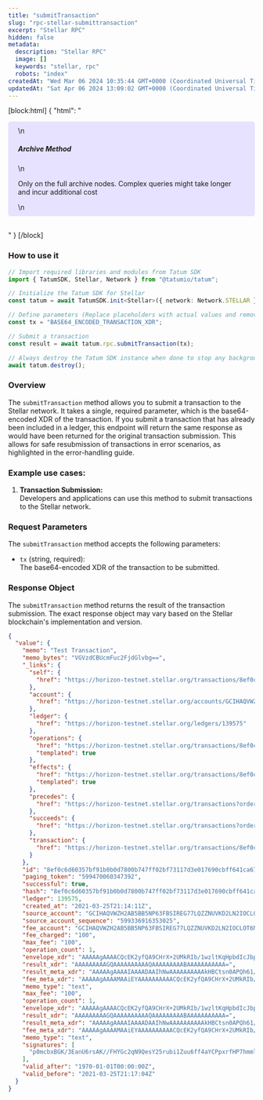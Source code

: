 ```yaml
---
title: "submitTransaction"
slug: "rpc-stellar-submittransaction"
excerpt: "Stellar RPC"
hidden: false
metadata: 
  description: "Stellar RPC"
  image: []
  keywords: "stellar, rpc"
  robots: "index"
createdAt: "Wed Mar 06 2024 10:35:44 GMT+0000 (Coordinated Universal Time)"
updatedAt: "Sat Apr 06 2024 13:09:02 GMT+0000 (Coordinated Universal Time)"
---
```

[block:html]
{
  "html": "<div style="padding: 10px 20px; border-radius: 5px; background-color: #e6e2ff; margin: 0 0 30px 0;">\n  <h5>Archive Method</h5>\n  <p>Only on the full archive nodes. Complex queries might take longer and incur additional cost</p>\n</div>"
}
[/block]


### How to use it

```typescript
// Import required libraries and modules from Tatum SDK
import { TatumSDK, Stellar, Network } from "@tatumio/tatum";

// Initialize the Tatum SDK for Stellar
const tatum = await TatumSDK.init<Stellar>({ network: Network.STELLAR });

// Define parameters (Replace placeholders with actual values and remove redundant)
const tx = "BASE64_ENCODED_TRANSACTION_XDR";

// Submit a transaction
const result = await tatum.rpc.submitTransaction(tx);

// Always destroy the Tatum SDK instance when done to stop any background processes
await tatum.destroy();
```

### Overview

The `submitTransaction` method allows you to submit a transaction to the Stellar network. It takes a single, required parameter, which is the base64-encoded XDR of the transaction. If you submit a transaction that has already been included in a ledger, this endpoint will return the same response as would have been returned for the original transaction submission. This allows for safe resubmission of transactions in error scenarios, as highlighted in the error-handling guide.

### Example use cases:

1. **Transaction Submission:**  
   Developers and applications can use this method to submit transactions to the Stellar network.

### Request Parameters

The `submitTransaction` method accepts the following parameters:

- `tx` (string, required):  
  The base64-encoded XDR of the transaction to be submitted.

### Response Object

The `submitTransaction` method returns the result of the transaction submission. The exact response object may vary based on the Stellar blockchain's implementation and version.

```json
{
  "value": {
    "memo": "Test Transaction",
    "memo_bytes": "VGVzdCBUcmFuc2FjdGlvbg==",
    "_links": {
      "self": {
        "href": "https://horizon-testnet.stellar.org/transactions/8ef0c6d60357bf91b0b0d7800b747ff02bf73117d3e017690cbff641ca67f124"
      },
      "account": {
        "href": "https://horizon-testnet.stellar.org/accounts/GCIHAQVWZH2AB5BB5NP63FBSIREG77LQZZNUVKD2LN2IOCLOT6N72MJN"
      },
      "ledger": {
        "href": "https://horizon-testnet.stellar.org/ledgers/139575"
      },
      "operations": {
        "href": "https://horizon-testnet.stellar.org/transactions/8ef0c6d60357bf91b0b0d7800b747ff02bf73117d3e017690cbff641ca67f124/operations{?cursor,limit,order}",
        "templated": true
      },
      "effects": {
        "href": "https://horizon-testnet.stellar.org/transactions/8ef0c6d60357bf91b0b0d7800b747ff02bf73117d3e017690cbff641ca67f124/effects{?cursor,limit,order}",
        "templated": true
      },
      "precedes": {
        "href": "https://horizon-testnet.stellar.org/transactions?order=asc&cursor=599470060347392"
      },
      "succeeds": {
        "href": "https://horizon-testnet.stellar.org/transactions?order=desc&cursor=599470060347392"
      },
      "transaction": {
        "href": "https://horizon-testnet.stellar.org/transactions/8ef0c6d60357bf91b0b0d7800b747ff02bf73117d3e017690cbff641ca67f124"
      }
    },
    "id": "8ef0c6d60357bf91b0b0d7800b747ff02bf73117d3e017690cbff641ca67f124",
    "paging_token": "599470060347392",
    "successful": true,
    "hash": "8ef0c6d60357bf91b0b0d7800b747ff02bf73117d3e017690cbff641ca67f124",
    "ledger": 139575,
    "created_at": "2021-03-25T21:14:11Z",
    "source_account": "GCIHAQVWZH2AB5BB5NP63FBSIREG77LQZZNUVKD2LN2IOCLOT6N72MJN",
    "source_account_sequence": "599336916353025",
    "fee_account": "GCIHAQVWZH2AB5BB5NP63FBSIREG77LQZZNUVKD2LN2IOCLOT6N72MJN",
    "fee_charged": "100",
    "max_fee": "100",
    "operation_count": 1,
    "envelope_xdr": "AAAAAgAAAACQcEK2yfQA9CHrX+2UMkRIb/1wzltKqHpbdIcJbp+b/QAAAGQAAiEYAAAAAQAAAAEAAAAAAAAAAAAAAABgXP3QAAAAAQAAABBUZXN0IFRyYW5zYWN0aW9uAAAAAQAAAAAAAAABAAAAAJBwQrbJ9AD0Ietf7ZQyREhv/XDOW0qoelt0hwlun5v9AAAAAAAAAAAF9eEAAAAAAAAAAAFun5v9AAAAQKdJnG8QRiv9xGp1Oq7ACv/xR2BnNqjfUHrGNua7m4tWbrun3+GmAj6ca3xz+4ZppWRTbvTUcCxvpbHERZ85QgY=",
    "result_xdr": "AAAAAAAAAGQAAAAAAAAAAQAAAAAAAAABAAAAAAAAAAA=",
    "result_meta_xdr": "AAAAAgAAAAIAAAADAAIhNwAAAAAAAAAAkHBCtsn0APQh61/tlDJESG/9cM5bSqh6W3SHCW6fm/0AAAAXSHbnnAACIRgAAAAAAAAAAAAAAAAAAAAAAAAAAAEAAAAAAAAAAAAAAAAAAAAAAAABAAIhNwAAAAAAAAAAkHBCtsn0APQh61/tlDJESG/9cM5bSqh6W3SHCW6fm/0AAAAXSHbnnAACIRgAAAABAAAAAAAAAAAAAAAAAAAAAAEAAAAAAAAAAAAAAAAAAAAAAAABAAAAAAAAAAA=",
    "fee_meta_xdr": "AAAAAgAAAAMAAiEYAAAAAAAAAACQcEK2yfQA9CHrX+2UMkRIb/1wzltKqHpbdIcJbp+b/QAAABdIdugAAAIhGAAAAAAAAAAAAAAAAAAAAAAAAAAAAQAAAAAAAAAAAAAAAAAAAAAAAAEAAiE3AAAAAAAAAACQcEK2yfQA9CHrX+2UMkRIb/1wzltKqHpbdIcJbp+b/QAAABdIduecAAIhGAAAAAAAAAAAAAAAAAAAAAAAAAAAAQAAAAAAAAAAAAAAAAAAAA==",
    "memo_type": "text",
    "max_fee": "100",
    "operation_count": 1,
    "envelope_xdr": "AAAAAgAAAACQcEK2yfQA9CHrX+2UMkRIb/1wzltKqHpbdIcJbp+b/QAAAGQAAiEYAAAAAQAAAAEAAAAAAAAAAAAAAABgXP3QAAAAAQAAABBUZXN0IFRyYW5zYWN0aW9uAAAAAQAAAAAAAAABAAAAAJBwQrbJ9AD0Ietf7ZQyREhv/XDOW0qoelt0hwlun5v9AAAAAAAAAAAF9eEAAAAAAAAAAAFun5v9AAAAQKdJnG8QRiv9xGp1Oq7ACv/xR2BnNqjfUHrGNua7m4tWbrun3+GmAj6ca3xz+4ZppWRTbvTUcCxvpbHERZ85QgY=",
    "result_xdr": "AAAAAAAAAGQAAAAAAAAAAQAAAAAAAAABAAAAAAAAAAA=",
    "result_meta_xdr": "AAAAAgAAAAIAAAADAAIhNwAAAAAAAAAAkHBCtsn0APQh61/tlDJESG/9cM5bSqh6W3SHCW6fm/0AAAAXSHbnnAACIRgAAAAAAAAAAAAAAAAAAAAAAAAAAAEAAAAAAAAAAAAAAAAAAAAAAAABAAIhNwAAAAAAAAAAkHBCtsn0APQh61/tlDJESG/9cM5bSqh6W3SHCW6fm/0AAAAXSHbnnAACIRgAAAABAAAAAAAAAAAAAAAAAAAAAAEAAAAAAAAAAAAAAAAAAAAAAAABAAAAAAAAAAA=",
    "fee_meta_xdr": "AAAAAgAAAAMAAiEYAAAAAAAAAACQcEK2yfQA9CHrX+2UMkRIb/1wzltKqHpbdIcJbp+b/QAAABdIdugAAAIhGAAAAAAAAAAAAAAAAAAAAAAAAAAAAQAAAAAAAAAAAAAAAAAAAAAAAAEAAiE3AAAAAAAAAACQcEK2yfQA9CHrX+2UMkRIb/1wzltKqHpbdIcJbp+b/QAAABdIduecAAIhGAAAAAAAAAAAAAAAAAAAAAAAAAAAAQAAAAAAAAAAAAAAAAAAAA==",
    "memo_type": "text",
    "signatures": [
      "p0mcbxBGK/3EanU6rsAK//FHYGc2qN9QesY25rubi1Zuu6ff4aYCPpxrfHP7hmmlZFNu9NRwLG+lscRFnzlCBg=="
    ],
    "valid_after": "1970-01-01T00:00:00Z",
    "valid_before": "2021-03-25T21:17:04Z"
  }
}
```

